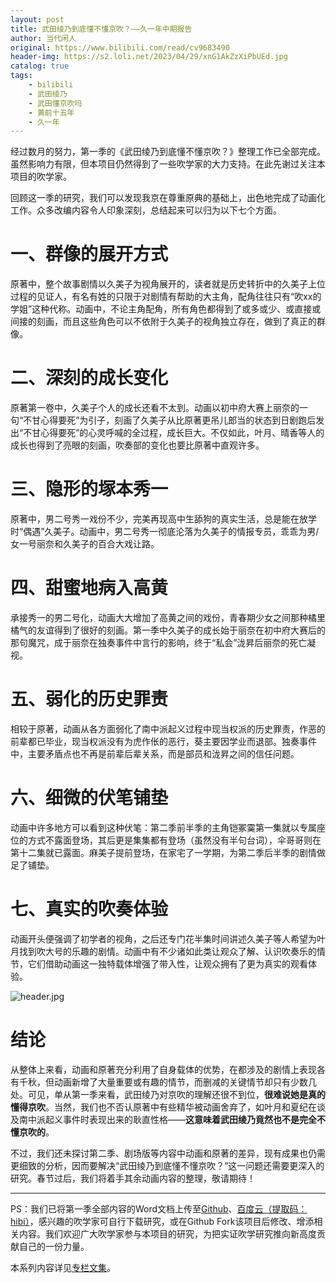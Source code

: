 ```yaml
---
layout: post
title: 武田绫乃到底懂不懂京吹？——久一年中期报告
author: 当代闲人
original: https://www.bilibili.com/read/cv9683490
header-img: https://s2.loli.net/2023/04/29/xnG1AkZzXiPbUEd.jpg
catalog: true
tags:
    - bilibili
    - 武田绫乃
    - 武田懂京吹吗
    - 黄前十五年
    - 久一年
---
```

经过数月的努力，第一季的《武田绫乃到底懂不懂京吹？》整理工作已全部完成。虽然影响力有限，但本项目仍然得到了一些吹学家的大力支持。在此先谢过关注本项目的吹学家。

回顾这一季的研究，我们可以发现我京在尊重原典的基础上，出色地完成了动画化工作。众多改编内容令人印象深刻，总结起来可以归为以下七个方面。

# 一、群像的展开方式

原著中，整个故事剧情以久美子为视角展开的，读者就是历史转折中的久美子上位过程的见证人，有名有姓的只限于对剧情有帮助的大主角，配角往往只有“吹xx的学姐”这种代称。动画中，不论主角配角，所有角色都得到了或多或少、或直接或间接的刻画，而且这些角色可以不依附于久美子的视角独立存在，做到了真正的群像。

# 二、深刻的成长变化

原著第一卷中，久美子个人的成长还看不太到。动画以初中府大赛上丽奈的一句“不甘心得要死”为引子，刻画了久美子从比原著更吊儿郎当的状态到日剧跑后发出“不甘心得要死”的心灵呼喊的全过程，成长巨大。不仅如此，叶月、晴香等人的成长也得到了亮眼的刻画，吹奏部的变化也要比原著中直观许多。

# 三、隐形的塚本秀一

原著中，男二号秀一戏份不少，完美再现高中生舔狗的真实生活，总是能在放学时“偶遇”久美子。动画中，男二号秀一彻底沦落为久美子的情报专员，乖乖为男/女一号丽奈和久美子的百合大戏让路。

# 四、甜蜜地病入高黄

承接秀一的男二号化，动画大大增加了高黄之间的戏份，青春期少女之间那种橘里橘气的友谊得到了很好的刻画。第一季中久美子的成长始于丽奈在初中府大赛后的那句魔咒，成于丽奈在独奏事件中言行的影响，终于“私会”泷昇后丽奈的死亡凝视。

# 五、弱化的历史罪责

相较于原著，动画从各方面弱化了南中派起义过程中现当权派的历史罪责，作恶的前辈都已毕业，现当权派没有为虎作伥的恶行，葵主要因学业而退部。独奏事件中，主要矛盾点也不再是前辈后辈关系，而是部员和泷昇之间的信任问题。

# 六、细微的伏笔铺垫

动画中许多地方可以看到这种伏笔：第二季前半季的主角铠冢霙第一集就以专属座位的方式不露面登场，其后更是集集都有登场（虽然没有半句台词），伞哥哥则在第十二集就已露面。麻美子提前登场，在家宅了一学期，为第二季后半季的剧情做足了铺垫。

# 七、真实的吹奏体验

动画开头便强调了初学者的视角，之后还专门花半集时间讲述久美子等人希望为叶月找到吹大号的乐趣的剧情。动画中有不少诸如此类让观众了解、认识吹奏乐的情节，它们借助动画这一独特载体增强了带入性，让观众拥有了更为真实的观看体验。

![header.jpg](https://s2.loli.net/2023/04/29/xnG1AkZzXiPbUEd.jpg)

# 结论

从整体上来看，动画和原著充分利用了自身载体的优势，在都涉及的剧情上表现各有千秋，但动画新增了大量重要或有趣的情节，而删减的关键情节却只有少数几处。可见，单从第一季来看，武田绫乃对京吹的理解还很不到位，**很难说她是真的懂得京吹**。当然，我们也不否认原著中有些精华被动画舍弃了，如叶月和夏纪在谈及南中派起义事件时表现出来的耿直性格——**这意味着武田绫乃竟然也不是完全不懂京吹的**。

不过，我们还未探讨第二季、剧场版等内容中动画和原著的差异，现有成果也仍需更细致的分析，因而要解决“武田绫乃到底懂不懂京吹？”这一问题还需要更深入的研究。春节过后，我们将着手其余动画内容的整理，敬请期待！

* * *

PS：我们已将第一季全部内容的Word文档上传至[Github](https://github.com/Shelling0/EmpiricalHibikeology)、[百度云（提取码：hibi）](https://pan.baidu.com/s/1nxZSlQpxcNpVkc0LPIE5zw)，感兴趣的吹学家可自行下载研究，或在Github Fork该项目后修改、增添相关内容。我们欢迎广大吹学家参与本项目的研究，为把实证吹学研究推向新高度贡献自己的一份力量。

本系列内容详见[专栏文集](https://www.bilibili.com/read/readlist/rl350840?spm_id_from=333.999.0.0)。
